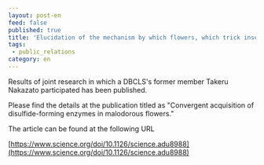 ```yaml
---
layout: post-en
feed: false
published: true
title: 'Elucidation of the mechanism by which flowers, which trick insects into carrying pollen with their odour (carrion mimicry), produce odorous odour components.'
tags:
 - public_relations
category: en
---
```


Results of joint research in which a DBCLS's former member Takeru Nakazato participated has been published.

Please find the details at the publication titled as "Convergent acquisition of disulfide-forming enzymes in malodorous flowers."<br />


The article can be found at the following URL  <br />

[https://www.science.org/doi/10.1126/science.adu8988](https://www.science.org/doi/10.1126/science.adu8988) 
